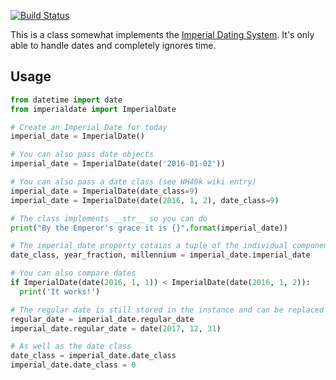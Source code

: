 [![Build Status](https://travis-ci.org/Retzudo/imperial-date-python.svg?branch=master)](https://travis-ci.org/Retzudo/imperial-date-python)

This is a class somewhat implements the [Imperial Dating System](http://warhammer40k.wikia.com/wiki/Imperial_Dating_System).
It's only able to handle dates and completely ignores time.


## Usage

```python
from datetime import date
from imperialdate import ImperialDate

# Create an Imperial Date for today
imperial_date = ImperialDate()

# You can also pass date objects
imperial_date = ImperialDate(date('2016-01-02'))

# You can also pass a date class (see WH40k wiki entry)
imperial_date = ImperialDate(date_class=9)
imperial_date = ImperialDate(date(2016, 1, 2), date_class=9)

# The class implements __str__ so you can do
print("By the Emperor's grace it is {}".format(imperial_date))

# The imperial_date property cotains a tuple of the individual components
date_class, year_fraction, millennium = imperial_date.imperial_date

# You can also compare dates
if ImperialDate(date(2016, 1, 1)) < ImperialDate(date(2016, 1, 2)):
  print('It works!')

# The regular date is still stored in the instance and can be replaced
regular_date = imperial_date.regular_date
imperial_date.regular_date = date(2017, 12, 31)

# As well as the date class
date_class = imperial_date.date_class
imperial_date.date_class = 0
```
